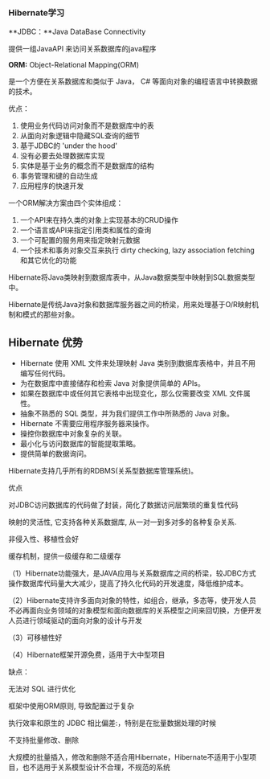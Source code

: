 ### Hibernate学习

**JDBC：**Java DataBase Connectivity 

提供一组JavaAPI 来访问关系数据库的java程序

**ORM:**  Object-Relational Mapping(ORM)

是一个方便在关系数据库和类似于 Java， C# 等面向对象的编程语言中转换数据的技术。

优点：

1. 使用业务代码访问对象而不是数据库中的表
2. 从面向对象逻辑中隐藏SQL查询的细节
3. 基于JDBC的 'under the hood'
4. 没有必要去处理数据库实现
5. 实体是基于业务的概念而不是数据库的结构
6. 事务管理和键的自动生成
7. 应用程序的快速开发

一个ORM解决方案由四个实体组成：

1. 一个API来在持久类的对象上实现基本的CRUD操作
2. 一个语言或API来指定引用类和属性的查询
3. 一个可配置的服务用来指定映射元数据
4. 一个技术和事务对象交互来执行 dirty checking, lazy association fetching 和其它优化的功能

Hibernate将Java类映射到数据库表中，从Java数据类型中映射到SQL数据类型中。

Hibernate是传统Java对象和数据库服务器之间的桥梁，用来处理基于O/R映射机制和模式的那些对象。

## Hibernate 优势

- Hibernate 使用 XML 文件来处理映射 Java 类别到数据库表格中，并且不用编写任何代码。
- 为在数据库中直接储存和检索 Java 对象提供简单的 APIs。
- 如果在数据库中或任何其它表格中出现变化，那么仅需要改变 XML 文件属性。
- 抽象不熟悉的 SQL 类型，并为我们提供工作中所熟悉的 Java 对象。
- Hibernate 不需要应用程序服务器来操作。
- 操控你数据库中对象复杂的关联。
- 最小化与访问数据库的智能提取策略。
- 提供简单的数据询问。

Hibernate支持几乎所有的RDBMS(关系型数据库管理系统)。

优点

对JDBC访问数据库的代码做了封装，简化了数据访问层繁琐的重复性代码

映射的灵活性, 它支持各种关系数据库, 从一对一到多对多的各种复杂关系.

非侵入性、移植性会好

缓存机制，提供一级缓存和二级缓存

（1）Hibernate功能强大，是JAVA应用与关系数据库之间的桥梁，较JDBC方式操作数据库代码量大大减少，提高了持久化代码的开发速度，降低维护成本。

（2）Hibernate支持许多面向对象的特性，如组合，继承，多态等，使开发人员不必再面向业务领域的对象模型和面向数据库的关系模型之间来回切换，方便开发人员进行领域驱动的面向对象的设计与开发

 （3）可移植性好

 （4）Hibernate框架开源免费，适用于大中型项目

缺点：

无法对 SQL 进行优化

框架中使用ORM原则, 导致配置过于复杂

执行效率和原生的 JDBC 相比偏差:，特别是在批量数据处理的时候

不支持批量修改、删除

大规模的批量插入，修改和删除不适合用Hibernate，Hibernate不适用于小型项目，也不适用于关系模型设计不合理，不规范的系统